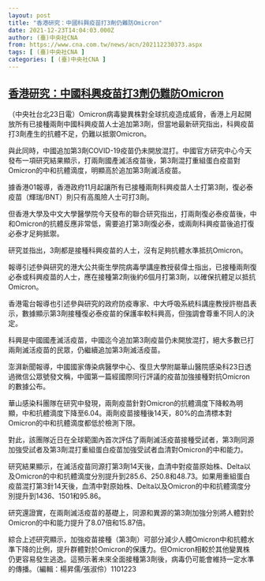 ```yaml
---
layout: post
title: "香港研究：中國科興疫苗打3劑仍難防Omicron"
date: 2021-12-23T14:04:03.000Z
author: (臺)中央社CNA
from: https://www.cna.com.tw/news/acn/202112230373.aspx
tags: [ (臺)中央社CNA ]
categories: [ (臺)中央社CNA ]
---
```

<!--1640268243000-->
[香港研究：中國科興疫苗打3劑仍難防Omicron](https://www.cna.com.tw/news/acn/202112230373.aspx)
------

<div>
<div></div><div><p>（中央社台北23日電）Omicron病毒變異株對全球抗疫造成威脅，香港上月起開放所有已接種兩劑中國科興疫苗人士追加第3劑，但當地最新研究指出，科興疫苗打3劑產生的抗體不足，仍難以抵禦Omicron。</p><p>與此同時，中國追加第3劑COVID-19疫苗仍未開放混打。中國官方研究中心今天發布一項研究結果顯示，打兩劑國產滅活疫苗後，第3劑混打重組蛋白疫苗對Omicron的中和抗體滴度，明顯高於追加第3劑滅活疫苗。</p><p>據香港01報導，香港政府11月起讓所有已接種兩劑科興疫苗人士打第3劑，復必泰疫苗（輝瑞/BNT）則只有高風險人士可打3劑。</p><p>但香港大學及中文大學醫學院今天發布的聯合研究指出，打兩劑復必泰疫苗後，中和Omicron的抗體反應非常低，需要追打第3劑復必泰，或兩劑科興疫苗後追打復必泰才足夠抵禦。</p><p>研究並指出，3劑都是接種科興疫苗的人士，沒有足夠抗體水準抵抗Omicron。</p><p>報導引述參與研究的港大公共衞生學院病毒學講座教授裴偉士指出，已接種兩劑復必泰或科興疫苗的人士，應在接種第2劑後約6個月打第3劑，以確保抗體足以抵抗Omicron。</p><p>香港電台報導也引述參與研究的政府防疫專家、中大呼吸系統科講座教授許樹昌表示，數據顯示第3劑接種復必泰疫苗的保護率較科興高，但強調會尊重不同人的決定。</p><p>科興是中國國產滅活疫苗，中國迄今追加第3劑疫苗仍未開放混打，絕大多數已打兩劑滅活疫苗的民眾，仍繼續追加第3劑滅活疫苗。</p><p>澎湃新聞報導，中國國家傳染病醫學中心、復旦大學附屬華山醫院感染科23日透過微信公眾號發文稱，中國第一篇經國際同行評議的疫苗加強接種對抗Omicron的數據公布。</p><p>華山感染科團隊在研究中發現，兩劑疫苗針對Omicron的抗體滴度下降較為明顯，中和抗體滴度下降至6.04。兩劑疫苗接種後14天，80%的血清標本對Omicron的中和抗體滴度都低於檢測下限。</p><p>對此，該團隊近日在全球範圍內首次評估了兩劑滅活疫苗接種受試者，第3劑同源加強受試者及第3劑混打重組蛋白疫苗加強受試者血清對Omicron的中和能力。</p><p>研究結果顯示，在滅活疫苗同源打第3劑14天後，血清中對疫苗原始株、Delta以及Omicron的中和抗體滴度分別提升到285.6、250.8和48.73。如果用重組蛋白疫苗混打第3針14天後，血清中對原始株、Delta以及Omicron的中和抗體滴度分別提升到1436、1501和95.86。</p><p>研究還證實，在兩劑滅活疫苗的基礎上，同源和異源的第3劑加強分別將人體對於Omicron的中和能力提升了8.07倍和15.87倍。</p><p>綜合上述研究顯示，加強疫苗接種（第3劑）可部分減少人體Omicron中和抗體水準下降的比例，提升群體對於Omicron的保護力。但Omicron相較於其他變異株仍更容易發生逃逸。這預示著未來全面接種第3劑後，病毒仍可能會維持一定水準的傳播。（編輯：楊昇儒/張淑伶）1101223</p></div>
</div>
